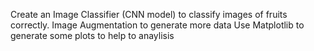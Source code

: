 Create an Image Classifier (CNN model) to classify images of fruits correctly.
Image Augmentation to generate more data
Use Matplotlib to generate some plots to help to anaylisis
